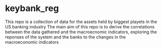 # keybank_reg
This repo is a collection of data for the assets held by biggest playets in the US banking industry
The main aim of this repo is to derive the correlations between the data gathered and the macroecnomic indicators, exploring the reponses of the system and the banks to the changes in the macroeconomic indicators
